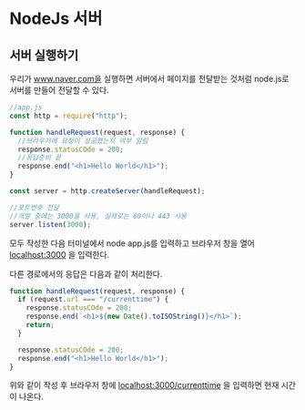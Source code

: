 # NodeJs 서버

## 서버 실행하기

우리가 www.naver.com을 실행하면 서버에서 페이지를 전달받는 것처럼 node.js로 서버를 만들어 전달할 수 있다.

```jsx
//app.js
const http = require("http");

function handleRequest(request, response) {
  //브라우저에 요청이 성공했는지 여부 알림
  response.statusCOde = 200;
  //응답준비 끝
  response.end("<h1>Hello World</h1>");
}

const server = http.createServer(handleRequest);

//포트번호 전달
//개발 중에는 3000을 사용, 실제로는 80이나 443 사용
server.listen(3000);
```

모두 작성한 다음 터미널에서 node app.js를 입력하고 브라우저 창을 열어 [localhost:3000](http://localhost:3000) 을 입력한다.

다른 경로에서의 응답은 다음과 같이 처리한다.

```jsx
function handleRequest(request, response) {
  if (request.url === "/currenttime") {
    response.statusCOde = 200;
    response.end(`<h1>${new Date().toISOString()}</h1>`);
    return;
  }

  response.statusCOde = 200;
  response.end("<h1>Hello World</h1>");
}
```

위와 같이 작성 후 브라우저 창에 [localhost:3000/currenttime](http://localhost:3000/currenttime) 을 입력하면 현재 시간이 나온다.